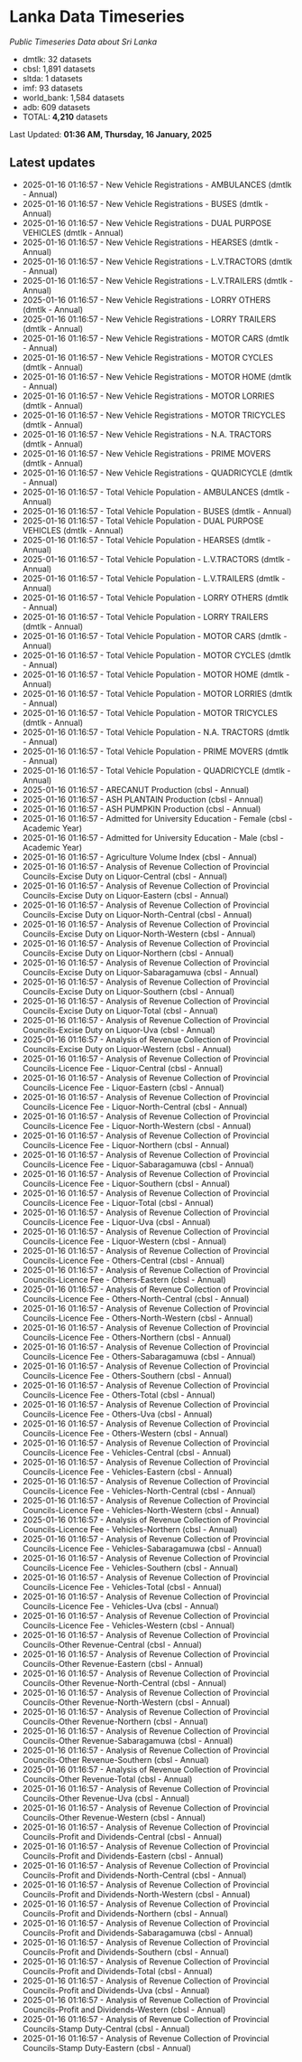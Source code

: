 # Lanka Data Timeseries
*Public Timeseries Data about Sri Lanka*

* dmtlk: 32 datasets
* cbsl: 1,891 datasets
* sltda: 1 datasets
* imf: 93 datasets
* world_bank: 1,584 datasets
* adb: 609 datasets
* TOTAL: **4,210** datasets

Last Updated: **01:36 AM, Thursday, 16 January, 2025**

## Latest updates

* 2025-01-16 01:16:57 - New Vehicle Registrations - AMBULANCES (dmtlk - Annual)
* 2025-01-16 01:16:57 - New Vehicle Registrations - BUSES (dmtlk - Annual)
* 2025-01-16 01:16:57 - New Vehicle Registrations - DUAL PURPOSE VEHICLES (dmtlk - Annual)
* 2025-01-16 01:16:57 - New Vehicle Registrations - HEARSES (dmtlk - Annual)
* 2025-01-16 01:16:57 - New Vehicle Registrations - L.V.TRACTORS (dmtlk - Annual)
* 2025-01-16 01:16:57 - New Vehicle Registrations - L.V.TRAILERS (dmtlk - Annual)
* 2025-01-16 01:16:57 - New Vehicle Registrations - LORRY OTHERS (dmtlk - Annual)
* 2025-01-16 01:16:57 - New Vehicle Registrations - LORRY TRAILERS (dmtlk - Annual)
* 2025-01-16 01:16:57 - New Vehicle Registrations - MOTOR CARS (dmtlk - Annual)
* 2025-01-16 01:16:57 - New Vehicle Registrations - MOTOR CYCLES (dmtlk - Annual)
* 2025-01-16 01:16:57 - New Vehicle Registrations - MOTOR HOME (dmtlk - Annual)
* 2025-01-16 01:16:57 - New Vehicle Registrations - MOTOR LORRIES (dmtlk - Annual)
* 2025-01-16 01:16:57 - New Vehicle Registrations - MOTOR TRICYCLES (dmtlk - Annual)
* 2025-01-16 01:16:57 - New Vehicle Registrations - N.A. TRACTORS (dmtlk - Annual)
* 2025-01-16 01:16:57 - New Vehicle Registrations - PRIME MOVERS (dmtlk - Annual)
* 2025-01-16 01:16:57 - New Vehicle Registrations - QUADRICYCLE (dmtlk - Annual)
* 2025-01-16 01:16:57 - Total Vehicle Population - AMBULANCES (dmtlk - Annual)
* 2025-01-16 01:16:57 - Total Vehicle Population - BUSES (dmtlk - Annual)
* 2025-01-16 01:16:57 - Total Vehicle Population - DUAL PURPOSE VEHICLES (dmtlk - Annual)
* 2025-01-16 01:16:57 - Total Vehicle Population - HEARSES (dmtlk - Annual)
* 2025-01-16 01:16:57 - Total Vehicle Population - L.V.TRACTORS (dmtlk - Annual)
* 2025-01-16 01:16:57 - Total Vehicle Population - L.V.TRAILERS (dmtlk - Annual)
* 2025-01-16 01:16:57 - Total Vehicle Population - LORRY OTHERS (dmtlk - Annual)
* 2025-01-16 01:16:57 - Total Vehicle Population - LORRY TRAILERS (dmtlk - Annual)
* 2025-01-16 01:16:57 - Total Vehicle Population - MOTOR CARS (dmtlk - Annual)
* 2025-01-16 01:16:57 - Total Vehicle Population - MOTOR CYCLES (dmtlk - Annual)
* 2025-01-16 01:16:57 - Total Vehicle Population - MOTOR HOME (dmtlk - Annual)
* 2025-01-16 01:16:57 - Total Vehicle Population - MOTOR LORRIES (dmtlk - Annual)
* 2025-01-16 01:16:57 - Total Vehicle Population - MOTOR TRICYCLES (dmtlk - Annual)
* 2025-01-16 01:16:57 - Total Vehicle Population - N.A. TRACTORS (dmtlk - Annual)
* 2025-01-16 01:16:57 - Total Vehicle Population - PRIME MOVERS (dmtlk - Annual)
* 2025-01-16 01:16:57 - Total Vehicle Population - QUADRICYCLE (dmtlk - Annual)
* 2025-01-16 01:16:57 - ARECANUT Production (cbsl - Annual)
* 2025-01-16 01:16:57 - ASH PLANTAIN Production (cbsl - Annual)
* 2025-01-16 01:16:57 - ASH PUMPKIN Production (cbsl - Annual)
* 2025-01-16 01:16:57 - Admitted for University Education - Female (cbsl - Academic Year)
* 2025-01-16 01:16:57 - Admitted for University Education - Male (cbsl - Academic Year)
* 2025-01-16 01:16:57 - Agriculture Volume Index (cbsl - Annual)
* 2025-01-16 01:16:57 - Analysis of Revenue Collection of Provincial Councils-Excise Duty on Liquor-Central (cbsl - Annual)
* 2025-01-16 01:16:57 - Analysis of Revenue Collection of Provincial Councils-Excise Duty on Liquor-Eastern (cbsl - Annual)
* 2025-01-16 01:16:57 - Analysis of Revenue Collection of Provincial Councils-Excise Duty on Liquor-North-Central (cbsl - Annual)
* 2025-01-16 01:16:57 - Analysis of Revenue Collection of Provincial Councils-Excise Duty on Liquor-North-Western (cbsl - Annual)
* 2025-01-16 01:16:57 - Analysis of Revenue Collection of Provincial Councils-Excise Duty on Liquor-Northern (cbsl - Annual)
* 2025-01-16 01:16:57 - Analysis of Revenue Collection of Provincial Councils-Excise Duty on Liquor-Sabaragamuwa (cbsl - Annual)
* 2025-01-16 01:16:57 - Analysis of Revenue Collection of Provincial Councils-Excise Duty on Liquor-Southern (cbsl - Annual)
* 2025-01-16 01:16:57 - Analysis of Revenue Collection of Provincial Councils-Excise Duty on Liquor-Total (cbsl - Annual)
* 2025-01-16 01:16:57 - Analysis of Revenue Collection of Provincial Councils-Excise Duty on Liquor-Uva (cbsl - Annual)
* 2025-01-16 01:16:57 - Analysis of Revenue Collection of Provincial Councils-Excise Duty on Liquor-Western (cbsl - Annual)
* 2025-01-16 01:16:57 - Analysis of Revenue Collection of Provincial Councils-Licence Fee - Liquor-Central (cbsl - Annual)
* 2025-01-16 01:16:57 - Analysis of Revenue Collection of Provincial Councils-Licence Fee - Liquor-Eastern (cbsl - Annual)
* 2025-01-16 01:16:57 - Analysis of Revenue Collection of Provincial Councils-Licence Fee - Liquor-North-Central (cbsl - Annual)
* 2025-01-16 01:16:57 - Analysis of Revenue Collection of Provincial Councils-Licence Fee - Liquor-North-Western (cbsl - Annual)
* 2025-01-16 01:16:57 - Analysis of Revenue Collection of Provincial Councils-Licence Fee - Liquor-Northern (cbsl - Annual)
* 2025-01-16 01:16:57 - Analysis of Revenue Collection of Provincial Councils-Licence Fee - Liquor-Sabaragamuwa (cbsl - Annual)
* 2025-01-16 01:16:57 - Analysis of Revenue Collection of Provincial Councils-Licence Fee - Liquor-Southern (cbsl - Annual)
* 2025-01-16 01:16:57 - Analysis of Revenue Collection of Provincial Councils-Licence Fee - Liquor-Total (cbsl - Annual)
* 2025-01-16 01:16:57 - Analysis of Revenue Collection of Provincial Councils-Licence Fee - Liquor-Uva (cbsl - Annual)
* 2025-01-16 01:16:57 - Analysis of Revenue Collection of Provincial Councils-Licence Fee - Liquor-Western (cbsl - Annual)
* 2025-01-16 01:16:57 - Analysis of Revenue Collection of Provincial Councils-Licence Fee - Others-Central (cbsl - Annual)
* 2025-01-16 01:16:57 - Analysis of Revenue Collection of Provincial Councils-Licence Fee - Others-Eastern (cbsl - Annual)
* 2025-01-16 01:16:57 - Analysis of Revenue Collection of Provincial Councils-Licence Fee - Others-North-Central (cbsl - Annual)
* 2025-01-16 01:16:57 - Analysis of Revenue Collection of Provincial Councils-Licence Fee - Others-North-Western (cbsl - Annual)
* 2025-01-16 01:16:57 - Analysis of Revenue Collection of Provincial Councils-Licence Fee - Others-Northern (cbsl - Annual)
* 2025-01-16 01:16:57 - Analysis of Revenue Collection of Provincial Councils-Licence Fee - Others-Sabaragamuwa (cbsl - Annual)
* 2025-01-16 01:16:57 - Analysis of Revenue Collection of Provincial Councils-Licence Fee - Others-Southern (cbsl - Annual)
* 2025-01-16 01:16:57 - Analysis of Revenue Collection of Provincial Councils-Licence Fee - Others-Total (cbsl - Annual)
* 2025-01-16 01:16:57 - Analysis of Revenue Collection of Provincial Councils-Licence Fee - Others-Uva (cbsl - Annual)
* 2025-01-16 01:16:57 - Analysis of Revenue Collection of Provincial Councils-Licence Fee - Others-Western (cbsl - Annual)
* 2025-01-16 01:16:57 - Analysis of Revenue Collection of Provincial Councils-Licence Fee - Vehicles-Central (cbsl - Annual)
* 2025-01-16 01:16:57 - Analysis of Revenue Collection of Provincial Councils-Licence Fee - Vehicles-Eastern (cbsl - Annual)
* 2025-01-16 01:16:57 - Analysis of Revenue Collection of Provincial Councils-Licence Fee - Vehicles-North-Central (cbsl - Annual)
* 2025-01-16 01:16:57 - Analysis of Revenue Collection of Provincial Councils-Licence Fee - Vehicles-North-Western (cbsl - Annual)
* 2025-01-16 01:16:57 - Analysis of Revenue Collection of Provincial Councils-Licence Fee - Vehicles-Northern (cbsl - Annual)
* 2025-01-16 01:16:57 - Analysis of Revenue Collection of Provincial Councils-Licence Fee - Vehicles-Sabaragamuwa (cbsl - Annual)
* 2025-01-16 01:16:57 - Analysis of Revenue Collection of Provincial Councils-Licence Fee - Vehicles-Southern (cbsl - Annual)
* 2025-01-16 01:16:57 - Analysis of Revenue Collection of Provincial Councils-Licence Fee - Vehicles-Total (cbsl - Annual)
* 2025-01-16 01:16:57 - Analysis of Revenue Collection of Provincial Councils-Licence Fee - Vehicles-Uva (cbsl - Annual)
* 2025-01-16 01:16:57 - Analysis of Revenue Collection of Provincial Councils-Licence Fee - Vehicles-Western (cbsl - Annual)
* 2025-01-16 01:16:57 - Analysis of Revenue Collection of Provincial Councils-Other Revenue-Central (cbsl - Annual)
* 2025-01-16 01:16:57 - Analysis of Revenue Collection of Provincial Councils-Other Revenue-Eastern (cbsl - Annual)
* 2025-01-16 01:16:57 - Analysis of Revenue Collection of Provincial Councils-Other Revenue-North-Central (cbsl - Annual)
* 2025-01-16 01:16:57 - Analysis of Revenue Collection of Provincial Councils-Other Revenue-North-Western (cbsl - Annual)
* 2025-01-16 01:16:57 - Analysis of Revenue Collection of Provincial Councils-Other Revenue-Northern (cbsl - Annual)
* 2025-01-16 01:16:57 - Analysis of Revenue Collection of Provincial Councils-Other Revenue-Sabaragamuwa (cbsl - Annual)
* 2025-01-16 01:16:57 - Analysis of Revenue Collection of Provincial Councils-Other Revenue-Southern (cbsl - Annual)
* 2025-01-16 01:16:57 - Analysis of Revenue Collection of Provincial Councils-Other Revenue-Total (cbsl - Annual)
* 2025-01-16 01:16:57 - Analysis of Revenue Collection of Provincial Councils-Other Revenue-Uva (cbsl - Annual)
* 2025-01-16 01:16:57 - Analysis of Revenue Collection of Provincial Councils-Other Revenue-Western (cbsl - Annual)
* 2025-01-16 01:16:57 - Analysis of Revenue Collection of Provincial Councils-Profit and Dividends-Central (cbsl - Annual)
* 2025-01-16 01:16:57 - Analysis of Revenue Collection of Provincial Councils-Profit and Dividends-Eastern (cbsl - Annual)
* 2025-01-16 01:16:57 - Analysis of Revenue Collection of Provincial Councils-Profit and Dividends-North-Central (cbsl - Annual)
* 2025-01-16 01:16:57 - Analysis of Revenue Collection of Provincial Councils-Profit and Dividends-North-Western (cbsl - Annual)
* 2025-01-16 01:16:57 - Analysis of Revenue Collection of Provincial Councils-Profit and Dividends-Northern (cbsl - Annual)
* 2025-01-16 01:16:57 - Analysis of Revenue Collection of Provincial Councils-Profit and Dividends-Sabaragamuwa (cbsl - Annual)
* 2025-01-16 01:16:57 - Analysis of Revenue Collection of Provincial Councils-Profit and Dividends-Southern (cbsl - Annual)
* 2025-01-16 01:16:57 - Analysis of Revenue Collection of Provincial Councils-Profit and Dividends-Total (cbsl - Annual)
* 2025-01-16 01:16:57 - Analysis of Revenue Collection of Provincial Councils-Profit and Dividends-Uva (cbsl - Annual)
* 2025-01-16 01:16:57 - Analysis of Revenue Collection of Provincial Councils-Profit and Dividends-Western (cbsl - Annual)
* 2025-01-16 01:16:57 - Analysis of Revenue Collection of Provincial Councils-Stamp Duty-Central (cbsl - Annual)
* 2025-01-16 01:16:57 - Analysis of Revenue Collection of Provincial Councils-Stamp Duty-Eastern (cbsl - Annual)